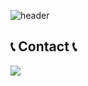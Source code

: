<div align="left">

![header](https://capsule-render.vercel.app/api?type=waving&color=timeGradient&text=Welcome%20to%20Haeun's%20GitHub%20👋&animation=twinkling&fontSize=35&fontAlignY=40&fontAlign=70&height=250)
<br>


 
## 📞 Contact 📞
<div style="display:flex; flex-direction:row;">
    <a href="https://www.instagram.com/hanh.ng29/">
        <img src="https://img.shields.io/badge/Instagram-E4405F?style=for-the-badge&logo=Instagram&logoColor=white"> 
    </a>

</div><br>
</div>
